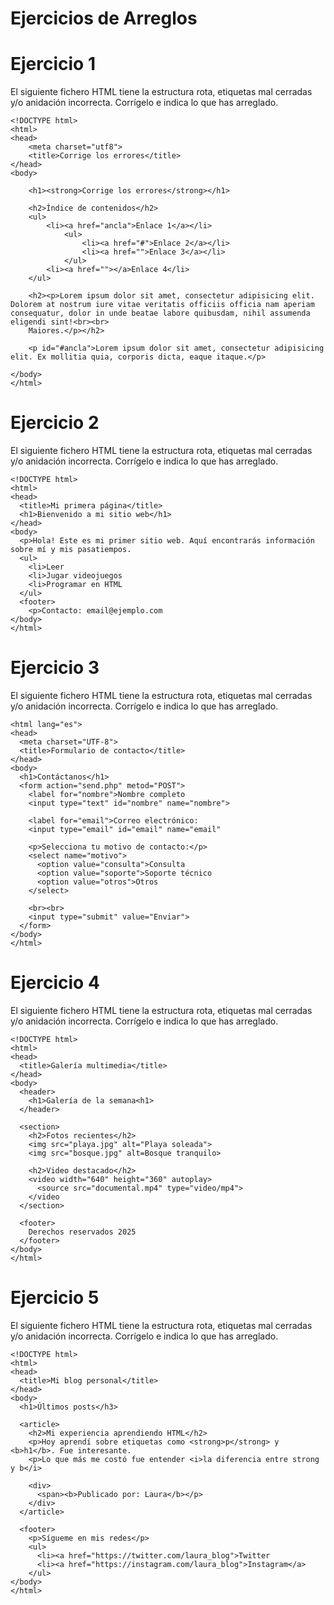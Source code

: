 # Ejercicios de Arreglos

# Ejercicio 1

El siguiente fichero HTML tiene la estructura rota, etiquetas mal cerradas y/o anidación incorrecta. Corrígelo e indica lo que has arreglado.

```
<!DOCTYPE html>
<html>
<head>
	<meta charset="utf8">
	<title>Corrige los errores</title>
</head>
<body>

	<h1><strong>Corrige los errores</strong></h1>
	
	<h2>Índice de contenidos</h2>
	<ul>
		<li><a href="ancla">Enlace 1</a></li>
			<ul>
				<li><a href="#">Enlace 2</a></li>
				<li><a href="">Enlace 3</a></li>
			</ul>
		<li><a href=""></a>Enlace 4</li>
	</ul>

	<h2><p>Lorem ipsum dolor sit amet, consectetur adipisicing elit. Dolorem at nostrum iure vitae veritatis officiis officia nam aperiam consequatur, dolor in unde beatae labore quibusdam, nihil assumenda eligendi sint!<br><br>
	Maiores.</p></h2>

	<p id="#ancla">Lorem ipsum dolor sit amet, consectetur adipisicing elit. Ex mollitia quia, corporis dicta, eaque itaque.</p>

</body>
</html>
```

# Ejercicio 2

El siguiente fichero HTML tiene la estructura rota, etiquetas mal cerradas y/o anidación incorrecta. Corrígelo e indica lo que has arreglado.

```
<!DOCTYPE html>
<html>
<head>
  <title>Mi primera página</title>
  <h1>Bienvenido a mi sitio web</h1>
</head>
<body>
  <p>Hola! Este es mi primer sitio web. Aquí encontrarás información sobre mí y mis pasatiempos.
  <ul>
    <li>Leer
    <li>Jugar videojuegos
    <li>Programar en HTML
  </ul>
  <footer>
    <p>Contacto: email@ejemplo.com
</body>
</html>
```

# Ejercicio 3

El siguiente fichero HTML tiene la estructura rota, etiquetas mal cerradas y/o anidación incorrecta. Corrígelo e indica lo que has arreglado.

```
<html lang="es">
<head>
  <meta charset="UTF-8">
  <title>Formulario de contacto</title>
</head>
<body>
  <h1>Contáctanos</h1>
  <form action="send.php" metod="POST">
    <label for="nombre">Nombre completo
    <input type="text" id="nombre" name="nombre">

    <label for="email">Correo electrónico:
    <input type="email" id="email" name="email"
    
    <p>Selecciona tu motivo de contacto:</p>
    <select name="motivo">
      <option value="consulta">Consulta
      <option value="soporte">Soporte técnico
      <option value="otros">Otros
    </select>

    <br><br>
    <input type="submit" value="Enviar">
  </form>
</body>
</html>
```

# Ejercicio 4

El siguiente fichero HTML tiene la estructura rota, etiquetas mal cerradas y/o anidación incorrecta. Corrígelo e indica lo que has arreglado.

```
<!DOCTYPE html>
<html>
<head>
  <title>Galería multimedia</title>
</head>
<body>
  <header>
    <h1>Galería de la semana<h1>
  </header>

  <section>
    <h2>Fotos recientes</h2>
    <img src="playa.jpg" alt="Playa soleada">
    <img src="bosque.jpg" alt=Bosque tranquilo>

    <h2>Video destacado</h2>
    <video width="640" height="360" autoplay>
      <source src="documental.mp4" type="video/mp4">
    </video
  </section>

  <footer>
    Derechos reservados 2025
  </footer>
</body>
</html>
```


# Ejercicio 5

El siguiente fichero HTML tiene la estructura rota, etiquetas mal cerradas y/o anidación incorrecta. Corrígelo e indica lo que has arreglado.

```
<!DOCTYPE html>
<html>
<head>
  <title>Mi blog personal</title>
</head>
<body>
  <h1>Últimos posts</h3>
  
  <article>
    <h2>Mi experiencia aprendiendo HTML</h2>
    <p>Hoy aprendí sobre etiquetas como <strong>p</strong> y <b>h1</b>. Fue interesante.
    <p>Lo que más me costó fue entender <i>la diferencia entre strong y b</i>

    <div>
      <span><b>Publicado por: Laura</b></p>
    </div>
  </article>

  <footer>
    <p>Sígueme en mis redes</p>
    <ul>
      <li><a href="https://twitter.com/laura_blog">Twitter
      <li><a href="https://instagram.com/laura_blog">Instagram</a>
    </ul>
</body>
</html>
```
